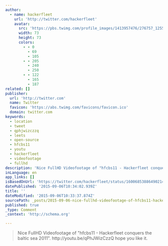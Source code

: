 ```yaml
---
author:
  - name: hackerfleet
    url: 'http://twitter.com/hackerfleet'
    avatar:
      src: 'https://pbs.twimg.com/profile_images/1413957476/276757_125562210862296_2535226_n_bigger.jpg'
      width: 73
      height: 73
      colors:
        - - 0
          - 69
          - 105
        - - 205
          - 240
          - 250
        - - 122
          - 165
          - 187
related: []
publisher:
  url: 'http://twitter.com'
  name: Twitter
  favicon: 'https://abs.twimg.com/favicons/favicon.ico'
  domain: twitter.com
keywords:
  - location
  - tweet
  - qphjwizczzq
  - leets
  - open-source
  - hfcbs11
  - youtu
  - hackerfleet
  - videofootage
  - fullhd
description: 'Nice FullHD Videofootage of "hfcbs11 - Hackerfleet conquers the baltic sea 2011". http://youtu.be/qPhJWizCzzQ hope you like it.'
inLanguage: en
app_links: []
isBasedOnUrl: 'https://twitter.com/hackerfleet/status/160068538864902145'
datePublished: '2015-09-06T10:34:02.939Z'
title: ''
dateModified: '2015-09-06T10:33:37.874Z'
sourcePath: _posts/2015-09-06-nice-fullhd-videofootage-of-hfcbs11-hackerfleet-conquers.md
published: true
_type: Comment
_context: 'http://schema.org'

---
```

> Nice FullHD Videofootage of "hfcbs11 - Hackerfleet conquers the baltic sea 2011"&period; http&colon;&sol;&sol;youtu&period;be&sol;qPhJWizCzzQ hope you like it&period;